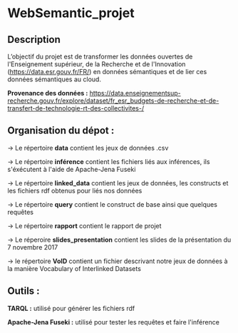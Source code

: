 # WebSemantic_projet

## Description

L’objectif du projet est de transformer les données ouvertes de l'Enseignement supérieur, de la Recherche et de l'Innovation (https://data.esr.gouv.fr/FR/) en données sémantiques et de lier ces données sémantiques au cloud.

**Provenance des données :** https://data.enseignementsup-recherche.gouv.fr/explore/dataset/fr_esr_budgets-de-recherche-et-de-transfert-de-technologie-rt-des-collectivites-/

## Organisation du dépot :

-> Le répertoire **data** contient les jeux de données .csv

-> Le répertoire **inférence** contient les fichiers liés aux inférences, ils s'éxécutent à l'aide de Apache-Jena Fuseki

-> Le répertoire **linked_data** contient les jeux de données, les constructs et les fichiers rdf obtenus pour liés nos données

-> Le répertoire **query** contient le construct de base ainsi que quelques requêtes

-> Le répertoire **rapport** contient le rapport de projet

-> Le réperoire **slides_presentation** contient les slides de la présentation du 7 novembre 2017

-> le répertoire **VoID** contient un fichier descrivant notre jeux de données à la manière Vocabulary of Interlinked Datasets

## Outils :

**TARQL :** utilisé pour générer les fichiers rdf

**Apache-Jena Fuseki :** utilisé pour tester les requêtes et faire l'inférence

